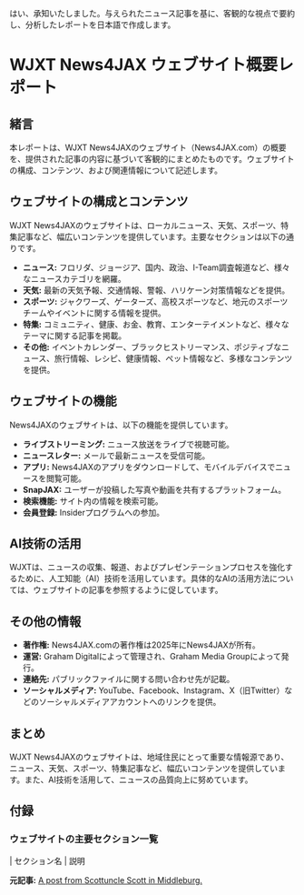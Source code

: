 はい、承知いたしました。与えられたニュース記事を基に、客観的な視点で要約し、分析したレポートを日本語で作成します。

# WJXT News4JAX ウェブサイト概要レポート

## 緒言

本レポートは、WJXT News4JAXのウェブサイト（News4JAX.com）の概要を、提供された記事の内容に基づいて客観的にまとめたものです。ウェブサイトの構成、コンテンツ、および関連情報について記述します。

## ウェブサイトの構成とコンテンツ

WJXT News4JAXのウェブサイトは、ローカルニュース、天気、スポーツ、特集記事など、幅広いコンテンツを提供しています。主要なセクションは以下の通りです。

* **ニュース:** フロリダ、ジョージア、国内、政治、I-Team調査報道など、様々なニュースカテゴリを網羅。
* **天気:** 最新の天気予報、交通情報、警報、ハリケーン対策情報などを提供。
* **スポーツ:** ジャクワーズ、ゲーターズ、高校スポーツなど、地元のスポーツチームやイベントに関する情報を提供。
* **特集:** コミュニティ、健康、お金、教育、エンターテイメントなど、様々なテーマに関する記事を掲載。
* **その他:** イベントカレンダー、ブラックヒストリーマンス、ポジティブなニュース、旅行情報、レシピ、健康情報、ペット情報など、多様なコンテンツを提供。

## ウェブサイトの機能

News4JAXのウェブサイトは、以下の機能を提供しています。

* **ライブストリーミング:** ニュース放送をライブで視聴可能。
* **ニュースレター:** メールで最新ニュースを受信可能。
* **アプリ:** News4JAXのアプリをダウンロードして、モバイルデバイスでニュースを閲覧可能。
* **SnapJAX:** ユーザーが投稿した写真や動画を共有するプラットフォーム。
* **検索機能:** サイト内の情報を検索可能。
* **会員登録:** Insiderプログラムへの参加。

## AI技術の活用

WJXTは、ニュースの収集、報道、およびプレゼンテーションプロセスを強化するために、人工知能（AI）技術を活用しています。具体的なAIの活用方法については、ウェブサイトの記事を参照するように促しています。

## その他の情報

* **著作権:** News4JAX.comの著作権は2025年にNews4JAXが所有。
* **運営:** Graham Digitalによって管理され、Graham Media Groupによって発行。
* **連絡先:** パブリックファイルに関する問い合わせ先が記載。
* **ソーシャルメディア:** YouTube、Facebook、Instagram、X（旧Twitter）などのソーシャルメディアアカウントへのリンクを提供。

## まとめ

WJXT News4JAXのウェブサイトは、地域住民にとって重要な情報源であり、ニュース、天気、スポーツ、特集記事など、幅広いコンテンツを提供しています。また、AI技術を活用して、ニュースの品質向上に努めています。

## 付録

### ウェブサイトの主要セクション一覧

| セクション名 | 説明 

**元記事:** [A post from Scottuncle Scott in Middleburg.](https://www.news4jax.com/pins/p/1bfb68d4-1320-4bdc-bc5a-1eb83fdc8242)
